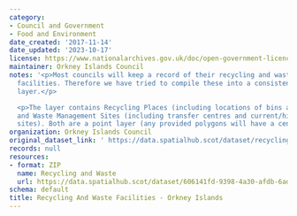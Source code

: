 ```yaml
---
category:
- Council and Government
- Food and Environment
date_created: '2017-11-14'
date_updated: '2023-10-17'
license: https://www.nationalarchives.gov.uk/doc/open-government-licence/version/3/
maintainer: Orkney Islands Council
notes: '<p>Most councils will keep a record of their recycling and waste management
  facilities. Therefore we have tried to compile these into a consistent national
  layer.</p>

  <p>The layer contains Recycling Places (including locations of bins and centres)
  and Waste Management Sites (including transfer centres and current/historic landfill
  sites). Both are a point layer (any provided polygons will have a centroid created).</p>'
organization: Orkney Islands Council
original_dataset_link: ' https://data.spatialhub.scot/dataset/recycling_and_waste_facilities-oi'
records: null
resources:
- format: ZIP
  name: Recycling and Waste
  url: https://data.spatialhub.scot/dataset/606141fd-9398-4a30-afdb-6ad8032e8e87/resource/e2b379f5-5f2b-47d7-b6fc-a2388ee84664/download/recycling-and-waste.zip
schema: default
title: Recycling And Waste Facilities - Orkney Islands
---
```

